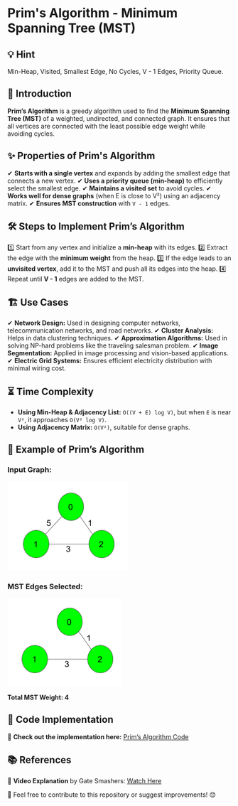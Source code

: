 # Prim's Algorithm - Minimum Spanning Tree (MST)

## 💡 Hint
Min-Heap, Visited, Smallest Edge, No Cycles, V - 1 Edges, Priority Queue.

## 📌 Introduction
**Prim’s Algorithm** is a greedy algorithm used to find the **Minimum Spanning Tree (MST)** of a weighted, undirected, and connected graph. It ensures that all vertices are connected with the least possible edge weight while avoiding cycles.

## ✨ Properties of Prim's Algorithm
✔ **Starts with a single vertex** and expands by adding the smallest edge that connects a new vertex.
✔ **Uses a priority queue (min-heap)** to efficiently select the smallest edge.
✔ **Maintains a visited set** to avoid cycles.
✔ **Works well for dense graphs** (when E is close to V²) using an adjacency matrix.
✔ **Ensures MST construction** with `V - 1` edges.

## 🛠 Steps to Implement Prim’s Algorithm
1️⃣ Start from any vertex and initialize a **min-heap** with its edges.
2️⃣ Extract the edge with the **minimum weight** from the heap.
3️⃣ If the edge leads to an **unvisited vertex**, add it to the MST and push all its edges into the heap.
4️⃣ Repeat until **V - 1** edges are added to the MST.

## 🏗 Use Cases
✔ **Network Design:** Used in designing computer networks, telecommunication networks, and road networks.
✔ **Cluster Analysis:** Helps in data clustering techniques.
✔ **Approximation Algorithms:** Used in solving NP-hard problems like the traveling salesman problem.
✔ **Image Segmentation:** Applied in image processing and vision-based applications.
✔ **Electric Grid Systems:** Ensures efficient electricity distribution with minimal wiring cost.

## ⏳ Time Complexity
- **Using Min-Heap & Adjacency List:** `O((V + E) log V)`, but when `E` is near `V²`, it approaches `O(V² log V)`.
- **Using Adjacency Matrix:** `O(V²)`, suitable for dense graphs.

## 🚀 Example of Prim’s Algorithm
### **Input Graph:**
![Graph](images/g1.png)

### **MST Edges Selected:**
![Graph](images/mst1.png)

**Total MST Weight: 4**

## 📌 Code Implementation
🔗 **Check out the implementation here:** [Prim’s Algorithm Code](#)

## 📚 References
🔗 **Video Explanation** by Gate Smashers: [Watch Here](https://www.youtube.com/watch?v=_KX8GDvRzBc)

📝 Feel free to contribute to this repository or suggest improvements! 😊
